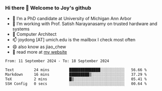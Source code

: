 ### Hi there 👋 Welcome to Joy's github

- 🔭 I’m a PhD candidate at University of Michigan Ann Arbor
- 🌱 I’m working with Prof. Satish Narayanasamy on trusted hardware and systems
- 👯 Computer Architect
- 📫 joydong [AT] umich.edu is the mailbox I check most often
- 😄 also know as jiao_chew
- 💬 read more at [my website](https://joydddd.github.io/)
<!--START_SECTION:waka-->

```txt
From: 11 September 2024 - To: 18 September 2024

Text         24 mins         ██████████████░░░░░░░░░░░   56.66 %
Markdown     16 mins         █████████▒░░░░░░░░░░░░░░░   37.29 %
TeX          2 mins          █▒░░░░░░░░░░░░░░░░░░░░░░░   05.41 %
SSH Config   0 secs          ░░░░░░░░░░░░░░░░░░░░░░░░░   00.64 %
```

<!--END_SECTION:waka-->
